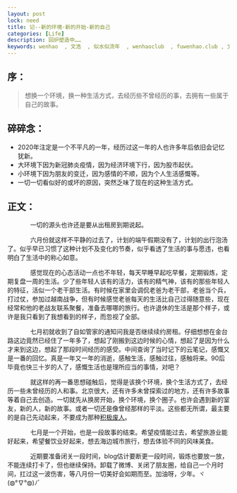 ```yaml
---
layout: post
lock: need
title: 记--新的环境-新的开始-新的自己
categories: [Life]
description: 回炉塑造中……
keywords: wenhao  , 文浩  , 似水似流年  , wenhaoclub  , fuwenhao.club , 文浩的博客
---
```

## 序：
> 想换一个环境，换一种生活方式，去经历些不曾经历的事，去拥有一些属于自己的故事。

<link rel="stylesheet" href="https://cdn.jsdelivr.net/npm/aplayer@1.7.0/dist/APlayer.min.css">
<script src="https://cdn.jsdelivr.net/npm/aplayer@1.7.0/dist/APlayer.min.js"></script>
<script src="https://cdn.jsdelivr.net/npm/meting@1.1.0/dist/Meting.min.js"></script>
<div class="aplayer" data-id="1389090775" data-server="netease" data-type="song" data-mode="single" data-autoplay="true"></div>

## 碎碎念：
- 2020年注定是一个不平凡的一年，经历过这一年的人也许多年后依旧会记忆犹新。
- 大环境下因为新冠肺炎疫情，因为经济环境下行，因为股市起伏。
- 小环境下因为朋友的变迁，因为感情的不顺，因为个人生活感慨等。
- 一切一切看似好的或坏的原因，突然乏味了现在的这种生活方式。


## 正文：

<script src="https://my.openwrite.cn/js/readmore.js" type="text/javascript"></script>
<script>
    const btw = new BTWPlugin();
    btw.init({
        id: 'container-1',
        blogId: '22645-1591856403112-769',
        name: '似水似流年',
        qrcode: 'https://s1.ax1x.com/2020/06/04/tBkyU1.jpg',
        keyword: '文浩',
    });
</script>

&#8195; &#8195; &nbsp; &nbsp; 一切的源头也许还是要从出租房到期说起。
	
&#8195; &#8195; &nbsp; &nbsp; 六月份就这样不平静的过去了，计划的端午假期没有了，计划的出行泡汤了。似乎早已习惯了这种计划不及变化的节奏，似乎看透了生活的事与愿违，也看明白了生活中的称心如意。
	
&#8195; &#8195; &nbsp; &nbsp; 感觉现在的心态活动一点也不年轻，每天早睡早起吃早餐，定期锻炼，定期复盘一周的生活。少了些年轻人该有的活力，该有的精气神，该有的那些年轻人的特征，活似一个老干部生活。有时候在家里会调侃老爸为老干部，老爸当个兵，打过仗，参加过越南战争，但有时候感觉老爸每天的生活比自己过得随意些，现在经常和他的老战友联系聚餐，准备去哪哪的旅行。也许退休的生活是那个样子，或许是我只看到了我想看到的样子，而忽视了全部。

&#8195; &#8195; &nbsp; &nbsp;  七月初就收到了自如管家的通知问我是否继续续约房租。仔细想想在金台路这边竟然已经住了一年多了，想起了刚搬到这边时候的心情，想起了是因为什么才来到这边，想起了那段时间经历的感受。中间查询了当时记下的云笔记，感慨又是一番的回忆。真是一年又一年的消逝，感触生活，感触过往，感触将来。90后毕竟也快三十岁的人了，感慨生活也是理所应当的事情，对吧？

&#8195; &#8195; &nbsp; &nbsp;  就这样的再一番思想碰触后，觉得是该换个环境，换个生活方式了，去经历一些未曾经历的人和事。北京很大，还有许多未曾探索过的地方，还有许多故事等着自己去创造。一切就先从换房开始，换个环境，换个圈子。也许会遇到新的室友，新的人，新的故事。或者一切还是像曾经那样的平淡。这些都无所谓，最主要的是自己先动起来，不要成为那种[积极废人](https://baike.baidu.com/item/%E7%A7%AF%E6%9E%81%E5%BA%9F%E4%BA%BA/22568299)。

&#8195; &#8195; &nbsp; &nbsp;  七月是一个开始，也是一段故事的结束。希望疫情能过去，希望旅游业能好起来，希望餐饮业好起来，想去海边城市旅行，想去体验不同的风味美食。

&#8195; &#8195; &nbsp; &nbsp;  近期要准备闭关一段时间，blog估计要断更一段时间，锻炼也要放一放，不能连续打卡了，但也继续保持。卸载了微博、关闭了朋友圈，给自己一个月时间，扛过这一波伤害，等八月份一切美好会如期而至。加油呀，少年。ヾ(◍°∇°◍)ﾉﾞ






